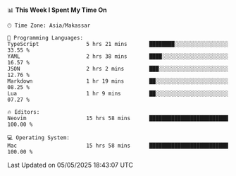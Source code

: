 <!--START_SECTION:waka-->
📊 **This Week I Spent My Time On** 

```text
🕑︎ Time Zone: Asia/Makassar

💬 Programming Languages: 
TypeScript               5 hrs 21 mins       ████████░░░░░░░░░░░░░░░░░   33.55 % 
YAML                     2 hrs 38 mins       ████░░░░░░░░░░░░░░░░░░░░░   16.57 % 
JSON                     2 hrs 2 mins        ███░░░░░░░░░░░░░░░░░░░░░░   12.76 % 
Markdown                 1 hr 19 mins        ██░░░░░░░░░░░░░░░░░░░░░░░   08.25 % 
Lua                      1 hr 9 mins         ██░░░░░░░░░░░░░░░░░░░░░░░   07.27 % 

🔥 Editors: 
Neovim                   15 hrs 58 mins      █████████████████████████   100.00 % 

💻 Operating System: 
Mac                      15 hrs 58 mins      █████████████████████████   100.00 % 
```


 Last Updated on 05/05/2025 18:43:07 UTC
<!--END_SECTION:waka-->
